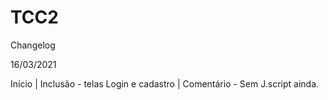 # TCC2

Changelog

16/03/2021

Início |
Inclusão - telas Login e cadastro |
Comentário - Sem J.script ainda.
